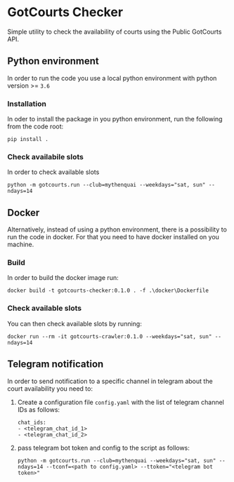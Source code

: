 # GotCourts Checker

Simple utility to check the availability of courts using the Public GotCourts API.

## Python environment

In order to run the code you use a local python environment with python version >= ``3.6``

### Installation

In oder to install the package in you python environment, run the following from the code root:
```
pip install .
```

### Check availabile slots

In order to check available slots
```
python -m gotcourts.run --club=mythenquai --weekdays="sat, sun" --ndays=14
```

## Docker

Alternatively, instead of using a python environment, there is a possibility to run the code in docker. For that you need to have docker installed on you machine.

### Build

In order to build the docker image run:
```
docker build -t gotcourts-checker:0.1.0 . -f .\docker\Dockerfile
```

### Check available slots

You can then check available slots by running:
```
docker run --rm -it gotcourts-crawler:0.1.0 --weekdays="sat, sun" --ndays=14
```

## Telegram notification

In order to send notification to a specific channel in telegram about the court availability you need to:

1. Create a configuration file `config.yaml` with the list of telegram channel IDs as follows:
    ```
    chat_ids:
    - <telegram_chat_id_1>
    - <telegram_chat_id_2>
    ```

2. pass telegram bot token and config to the script as follows:
    ```
    python -m gotcourts.run --club=mythenquai --weekdays="sat, sun" --ndays=14 --tconf=<path to config.yaml> --ttoken="<telegram bot token>"
    ```
